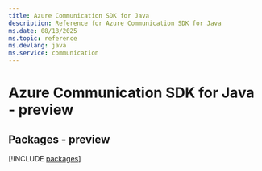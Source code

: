 ```yaml
---
title: Azure Communication SDK for Java
description: Reference for Azure Communication SDK for Java
ms.date: 08/18/2025
ms.topic: reference
ms.devlang: java
ms.service: communication
---
```

# Azure Communication SDK for Java - preview
## Packages - preview
[!INCLUDE [packages](communication-index.md)]